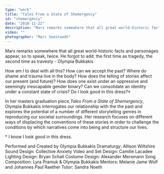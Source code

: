 ```yaml
---
type: "work"
title: "Tales From a State of Shemergency"
id: "shemergency"
date: "2018-11-22"
description: "Marx remarks somewhere that all great world-historic facts and personages appear, so to speak, twice. He forgot to add: the first time as tragedy, the second time as travesty - Olympia Bukkakis" 
video: ""
photographer: "Marc Seestaedt"
---
```


Marx remarks somewhere that all great world-historic facts and personages appear, so to speak, twice. He forgot to add: the first time as tragedy, the second time as travesty - Olympia Bukkakis

How am I to deal with all this? How can we accept the past? Where do shame and trauma live in the body? How does the telling of stories affect our present (and future)? How does one exist under an oppressive and seemingly inescapable gender binary? Can we consolidate an identity under a constant state of crisis? Do I look good in this dress?*
 
In her masters graduation piece,*Tales From a State of Shemergency*, Olympia Bukkakis interrogates our relationship with the the past and explores the potential of a number of different storytelling genres in reproducing our societal surroundings. Her research focuses on different ways of displacing the conventions of these stories in order to challenge the conditions by which narratives come into being and structure our lives.
 
\* I know I look good in this dress.
 

Performed and Created by Olympia Bukkakis
Dramaturgy: Allison Wiltshire
Sound Design: Collective Anxiety
Video and Set Design: Camille Lacadee
Lighting Design: Bryan Schall
Costume Design: Alexander Mersmann
Song Composition: Lyra Pramuk & Olympia Bukkakis
Mentors: Melanie Jame Wolf and Johannes Paul Raether
Tutor: Sandra Noeth
